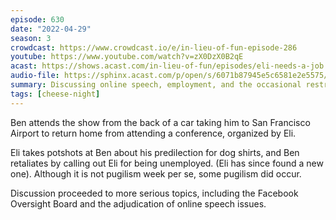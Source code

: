 ```yaml
---
episode: 630
date: "2022-04-29"
season: 3
crowdcast: https://www.crowdcast.io/e/in-lieu-of-fun-episode-286
youtube: https://www.youtube.com/watch?v=zX0DzX0B2qE
acast: https://shows.acast.com/in-lieu-of-fun/episodes/eli-needs-a-job
audio-file: https://sphinx.acast.com/p/open/s/6071b87945e5c6581e2e5575/e/6275c99db193500012a8c827/media.mp3
summary: Discussing online speech, employment, and the occasional restraint thereof
tags: [cheese-night]
---
```

Ben attends the show from the back of a car taking him to San Francisco Airport to return home from attending a conference, organized by Eli.

Eli takes potshots at Ben about his predilection for dog shirts, and Ben retaliates by calling out Eli for being unemployed. (Eli has since found a new one). Although it is not pugilism week per se, some pugilism did occur.

Discussion proceeded to more serious topics, including the Facebook Oversight Board and the adjudication of online speech issues.
